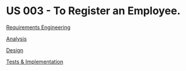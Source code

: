 # US 003 - To Register an Employee.

[Requirements Engineering](01.requirements-engineering/US003-requirements-engineering.md)

[Analysis](02.analysis/US003-analysis.md)

[Design](03.design/Readme.md)

[Tests & Implementation ](04.tests-and-implementation/Readme.md)
